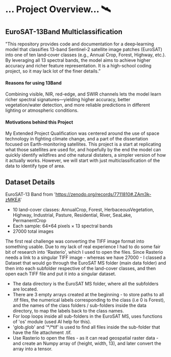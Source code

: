 # ... Project Overview... 🛰️
## EuroSAT-13Band  Multiclassification
"This repository provides code and documentation for a deep‐learning model that classifies 13-band Sentinel-2 satellite image patches (EuroSAT) into one of ten land‐cover classes (e.g., Annual Crop, Forest, Highway, etc.). By leveraging all 13 spectral bands, the model aims to achieve higher accuracy and richer feature representation. It is a high-school coding project, so it may lack lot of the finer details.”

#### Reasons for using 13Band
Combining visible, NIR, red-edge, and SWIR channels lets the model learn richer spectral signatures—yielding higher accuracy, better vegetation/water detection, and more reliable predictions in different lighting or atmospheric conditions.

#### Motivations behind this Project
My Extended Project Qualification was centered around the use of space technology in fighting climate change, and a part of the dissertation focused on Earth-monitoring satellites. This project is a start at replicating what those satellites are used for, and hopefully by the end the model can quickly identify wildfires and othe natural distaters, a simpler version of how it actually works. However, we will start with just multiclassification of the data to identify type of area.

## Dataset Details
EuroSAT-13 Band from 'https://zenodo.org/records/7711810#.ZAm3k-zMKEA'
- 10 land-cover classes: AnnualCrop, Forest, HerbaceousVegetation, Highway, Industrial, Pasture, Residential, River, SeaLake, PermanentCrop
- Each sample: 64×64 pixels × 13 spectral bands
- 27000 total images

The first real challenge was converting the TIFF image format into something usable. Due to my lack of real experience I had to do some fair bit of research into 'Rasterio', which I used to open the files. Since Rasterio needs a link to a singular TIFF image - whereas we have 27000 - I classed a Dataset that would go through the EuroSAT MS folder (main data folder) and then into each subfolder respective of the land-cover classes, and then open each TIFF file and put it into a singular dataset.

 - The data directory is the EuroSAT MS folder, where all the subfolders are located.
 - There are 3 empty arrays created at the beginning - to store paths to all .tif files, the numerical labels corresponding to the class (i.e 0 is Forest), and the names of the class folders / sub-folders inside the data directory, to map the labels back to the class names.
 - For loop loops inside all sub-folders in the EuroSAT MS, uses functions of 'os' module (used AI help for this).
 - 'glob.glob' and '*/*tif' is used to find all files inside the sub-folder that have the file attachment .tif.
 - Use Rasterio to open the files - as it can read geospatial raster data - and create an Numpy array of (height, width, 13), and later convert the array into a tensor.
 


